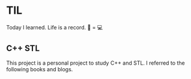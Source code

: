 # TIL
Today I learned. Life is a record. 📝 = 💻


## C++ STL
This project is a personal project to study C++ and STL.
I referred to the following books and blogs.

